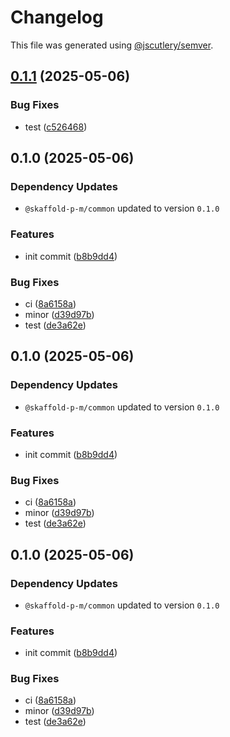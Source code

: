 # Changelog

This file was generated using [@jscutlery/semver](https://github.com/jscutlery/semver).

## [0.1.1](https://github.com/DOstapovets/mono-skaffold-nx/compare/server-0.1.0...server-0.1.1) (2025-05-06)


### Bug Fixes

* test ([c526468](https://github.com/DOstapovets/mono-skaffold-nx/commit/c5264685c3df2a57ec515af70d2f9cdbc81f72ef))

## 0.1.0 (2025-05-06)

### Dependency Updates

* `@skaffold-p-m/common` updated to version `0.1.0`

### Features

* init commit ([b8b9dd4](https://github.com/DOstapovets/mono-skaffold-nx/commit/b8b9dd429b10ca1c22560e8ac2b9172349c6a718))


### Bug Fixes

* ci ([8a6158a](https://github.com/DOstapovets/mono-skaffold-nx/commit/8a6158a2bfaf8ab48c5c0f89fe2eefde71fb4b97))
* minor ([d39d97b](https://github.com/DOstapovets/mono-skaffold-nx/commit/d39d97b948b1c9a53eb910a3ed61c7d36ba59a81))
* test ([de3a62e](https://github.com/DOstapovets/mono-skaffold-nx/commit/de3a62e3489215523ce40b26c9c0aae813de963b))

## 0.1.0 (2025-05-06)

### Dependency Updates

* `@skaffold-p-m/common` updated to version `0.1.0`

### Features

* init commit ([b8b9dd4](https://github.com/DOstapovets/mono-skaffold-nx/commit/b8b9dd429b10ca1c22560e8ac2b9172349c6a718))


### Bug Fixes

* ci ([8a6158a](https://github.com/DOstapovets/mono-skaffold-nx/commit/8a6158a2bfaf8ab48c5c0f89fe2eefde71fb4b97))
* minor ([d39d97b](https://github.com/DOstapovets/mono-skaffold-nx/commit/d39d97b948b1c9a53eb910a3ed61c7d36ba59a81))
* test ([de3a62e](https://github.com/DOstapovets/mono-skaffold-nx/commit/de3a62e3489215523ce40b26c9c0aae813de963b))

## 0.1.0 (2025-05-06)

### Dependency Updates

* `@skaffold-p-m/common` updated to version `0.1.0`

### Features

* init commit ([b8b9dd4](https://github.com/DOstapovets/mono-skaffold-nx/commit/b8b9dd429b10ca1c22560e8ac2b9172349c6a718))


### Bug Fixes

* ci ([8a6158a](https://github.com/DOstapovets/mono-skaffold-nx/commit/8a6158a2bfaf8ab48c5c0f89fe2eefde71fb4b97))
* minor ([d39d97b](https://github.com/DOstapovets/mono-skaffold-nx/commit/d39d97b948b1c9a53eb910a3ed61c7d36ba59a81))
* test ([de3a62e](https://github.com/DOstapovets/mono-skaffold-nx/commit/de3a62e3489215523ce40b26c9c0aae813de963b))
